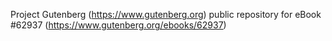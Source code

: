 Project Gutenberg (https://www.gutenberg.org) public repository for eBook #62937 (https://www.gutenberg.org/ebooks/62937)
